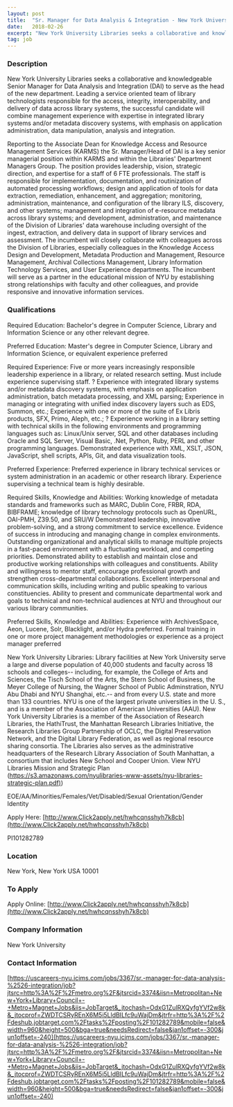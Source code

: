 ```yaml
---
layout: post
title:  "Sr. Manager for Data Analysis & Integration - New York University"
date:   2018-02-26
excerpt: "New York University Libraries seeks a collaborative and knowledgeable Senior Manager for Data Analysis and Integration (DAI) to serve as the head of the new department. Leading a service oriented team of library technologists responsible for the access, integrity, interoperability, and delivery of data across library systems, the successful candidate..."
tag: job
---
```


### Description   

New York University Libraries seeks a collaborative and knowledgeable Senior Manager for Data Analysis and Integration (DAI) to serve as the head of the new department. Leading a service oriented team of library technologists responsible for the access, integrity, interoperability, and delivery of data across library systems, the successful candidate will combine management experience with expertise in integrated library systems and/or metadata discovery systems, with emphasis on application administration, data manipulation, analysis and integration.

Reporting to the Associate Dean for Knowledge Access and Resource Management Services (KARMS) the Sr. Manager/Head of DAI is a key senior managerial position within KARMS and within the Libraries' Department Managers Group. The position provides leadership, vision, strategic direction, and expertise for a staff of 6 FTE professionals. The staff is responsible for implementation, documentation, and routinization of automated processing workflows; design and application of tools for data extraction, remediation, enhancement, and aggregation; monitoring, administration, maintenance, and configuration of the library ILS, discovery, and other systems; management and integration of e-resource metadata across library systems; and development, administration, and maintenance of the Division of Libraries' data warehouse including oversight of the ingest, extraction, and delivery data in support of library services and assessment. The incumbent will closely collaborate with colleagues across the Division of Libraries, especially colleagues in the Knowledge Access Design and Development, Metadata Production and Management, Resource Management, Archival Collections Management, Library Information Technology Services, and User Experience departments. The incumbent will serve as a partner in the educational mission of NYU by establishing strong relationships with faculty and other colleagues, and provide responsive and innovative information services. 





### Qualifications   

Required Education:
Bachelor's degree in Computer Science, Library and Information Science or any other relevant degree.

Preferred Education:
Master's degree in Computer Science, Library and Information Science, or equivalent experience preferred

Required Experience:
Five or more years increasingly responsible leadership experience in a library, or related research setting. Must include experience supervising staff. ? Experience with integrated library systems and/or metadata discovery systems, with emphasis on application administration, batch metadata processing, and XML parsing; Experience in managing or integrating with unified index discovery layers such as EDS, Summon, etc.; Experience with one or more of the suite of Ex Libris products, SFX, Primo, Aleph, etc.; ? Experience working in a library setting with technical skills in the following environments and programming languages such as: Linux/Unix server, SQL and other databases including Oracle and SQL Server, Visual Basic, .Net, Python, Ruby, PERL and other programming languages. Demonstrated experience with XML, XSLT, JSON, JavaScript, shell scripts, APIs, Git, and data visualization tools.

Preferred Experience:
Preferred experience in library technical services or system administration in an academic or other research library. Experience supervising a technical team is highly desirable.

Required Skills, Knowledge and Abilities:
Working knowledge of metadata standards and frameworks such as MARC, Dublin Core, FRBR, RDA, BIBFRAME; knowledge of library technology protocols such as OpenURL, OAI-PMH, Z39.50, and SRU/W Demonstrated leadership, innovative problem-solving, and a strong commitment to service excellence. Evidence of success in introducing and managing change in complex environments. Outstanding organizational and analytical skills to manage multiple projects in a fast-paced environment with a fluctuating workload, and competing priorities. Demonstrated ability to establish and maintain close and productive working relationships with colleagues and constituents. Ability and willingness to mentor staff, encourage professional growth and strengthen cross-departmental collaborations. Excellent interpersonal and communication skills, including writing and public speaking to various constituencies. Ability to present and communicate departmental work and goals to technical and non-technical audiences at NYU and throughout our various library communities.

Preferred Skills, Knowledge and Abilities:
Experience with ArchivesSpace, Aeon, Lucene, Solr, Blacklight, and/or Hydra preferred. Formal training in one or more project management methodologies or experience as a project manager preferred

New York University Libraries: Library facilities at New York University serve a large and diverse population of 40,000 students and faculty across 18 schools and colleges-- including, for example, the College of Arts and Sciences, the Tisch School of the Arts, the Stern School of Business, the Meyer College of Nursing, the Wagner School of Public Adminstration, NYU Abu Dhabi and NYU Shanghai, etc.-- and from every U.S. state and more than 133 countries. NYU is one of the largest private universities in the U. S., and is a member of the Association of American Universities (AAU). New York University Libraries is a member of the Association of Research Libraries, the HathiTrust, the Manhattan Research Libraries Initiative, the Research Libraries Group Partnership of OCLC, the Digital Preservation Network, and the Digital Library Federation, as well as regional resource sharing consortia. The Libraries also serves as the administrative headquarters of the Research Library Association of South Manhattan, a consortium that includes New School and Cooper Union. View NYU Libraries Mission and Strategic Plan ([https://s3.amazonaws.com/nyulibraries-www-assets/nyu-libraries-strategic-plan.pdf)](https://s3.amazonaws.com/nyulibraries-www-assets/nyu-libraries-strategic-plan.pdf))

EOE/AA/Minorities/Females/Vet/Disabled/Sexual Orientation/Gender Identity

Apply Here: [http://www.Click2apply.net/hwhcqnsshyh7k8cb](http://www.Click2apply.net/hwhcqnsshyh7k8cb)

PI101282789 





### Location   

New York, New York USA 10001




### To Apply   

Apply Online: [http://www.Click2apply.net/hwhcqnsshyh7k8cb](http://www.Click2apply.net/hwhcqnsshyh7k8cb)


### Company Information   

New York University


### Contact Information   

[https://uscareers-nyu.icims.com/jobs/3367/sr.-manager-for-data-analysis-%2526-integration/job?jtsrc=http%3A%2F%2Fmetro.org%2F&jtsrcid=3374&iisn=Metropolitan+New+York+Library+Council+-+Metro+Magnet+Jobs&iis=JobTarget&_jtochash=OdxG1ZulRXQyfgYVf2w8k&_jtocprof=ZWDTCSRyREnX6M5i5LldBILfc9uWajDm&jtrfr=http%3A%2F%2Fdeshub.jobtarget.com%2Ftasks%2Fposting%2F101282789&mobile=false&width=960&height=500&bga=true&needsRedirect=false&jan1offset=-300&jun1offset=-240](https://uscareers-nyu.icims.com/jobs/3367/sr.-manager-for-data-analysis-%2526-integration/job?jtsrc=http%3A%2F%2Fmetro.org%2F&jtsrcid=3374&iisn=Metropolitan+New+York+Library+Council+-+Metro+Magnet+Jobs&iis=JobTarget&_jtochash=OdxG1ZulRXQyfgYVf2w8k&_jtocprof=ZWDTCSRyREnX6M5i5LldBILfc9uWajDm&jtrfr=http%3A%2F%2Fdeshub.jobtarget.com%2Ftasks%2Fposting%2F101282789&mobile=false&width=960&height=500&bga=true&needsRedirect=false&jan1offset=-300&jun1offset=-240)

